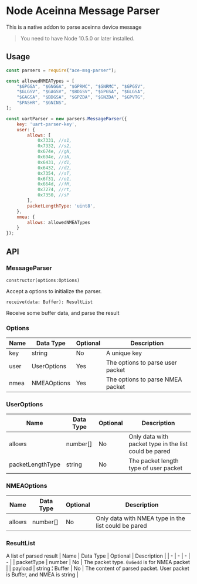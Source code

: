 # Node Aceinna Message Parser

This is a native addon to parse aceinna device message

> You need to have Node 10.5.0 or later installed. 

## Usage
```javascript
const parsers = require("ace-msg-parser");

const allowedNMEATypes = [
    "$GPGGA", "$GNGGA", "$GPRMC", "$GNRMC", "$GPGSV",
    "$GLGSV", "$GAGSV", "$BDGSV", "$GPGSA", "$GLGSA",
    "$GAGSA", "$BDGSA", "$GPZDA", "$GNZDA", "$GPVTG",
    "$PASHR", "$GNINS",
];

const uartParser = new parsers.MessageParser({
    key: 'uart-parser-key',
    user: {
        allows: [
            0x7331, //s1, 
            0x7332, //s2, 
            0x674e, //gN,
            0x694e, //iN,
            0x6431, //d1,
            0x6432, //d2,
            0x7354, //sT,
            0x6f31, //o1,
            0x664d, //fM,
            0x7274, //rt,
            0x7350, //sP
        ],
        packetLengthType: 'uint8',
    },
    nmea: {
        allows: allowedNMEATypes
    }
});
```

## API
### MessageParser

`constructor(options:Options)`

Accept a options to initialize the parser.

`receive(data: Buffer): ResultList`

Receive some buffer data, and parse the result

### Options
| Name | Data Type | Optional | Description |
| - | - | - | - |
| key | string | No | A unique key|
| user | UserOptions | Yes| The options to parse user packet |
| nmea | NMEAOptions | Yes | The options to parse NMEA packet |

### UserOptions
| Name | Data Type | Optional | Description |
| - | - | - | - |
| allows | number[] | No | Only data with packet type in the list could be pared |
| packetLengthType | string | No | The packet length type of user packet |

### NMEAOptions
| Name | Data Type | Optional | Description |
| - | - | - | - |
| allows | number[] | No | Only data with NMEA type in the list could be pared |

### ResultList
A list of parsed result
| Name | Data Type | Optional | Description |
| - | - | - | - |
| packetType | number | No | The packet type. `0x6e4d` is for NMEA packet |
| payload | string &#166; Buffer | No | The content of parsed packet. User packet is Buffer, and NMEA is string |